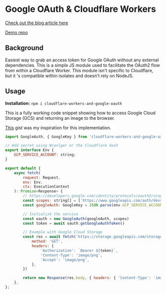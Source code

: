 # Google OAuth & Cloudflare Workers

[Check out the blog article here](https://ryan-schachte.com/files/cloudflare_auth)

[Demo repo](https://github.com/Schachte/cloudflare-worker-gauth-example)

## Background

Easiest way to grab an access token for Google OAuth without any external dependencies. This is a simple JS module used to facilitate the OAuth2 flow from within a Cloudflare Worker. This module isn't specific to Cloudflare, but it
's compatible within isolates and doesn't rely on NodeJS.

## Usage

**Installation:** `npm i cloudflare-workers-and-google-oauth`

This is a fully working code snippet showing how to access Google Cloud Storage (GCS) and returning an image to the browser.

[This](https://gist.github.com/markelliot/6627143be1fc8209c9662c504d0ff205) gist was my inspiration for this implementation.

```javascript
import GoogleAuth, { GoogleKey } from 'cloudflare-workers-and-google-oauth'

// Add secret using Wranlger or the Cloudflare dash
export interface Env {
	GCP_SERVICE_ACCOUNT: string;
}

export default {
	async fetch(
		request: Request,
		env: Env,
		ctx: ExecutionContext
	): Promise<Response> {
        // https://developers.google.com/identity/protocols/oauth2/scopes
		const scopes: string[] = ['https://www.googleapis.com/auth/devstorage.full_control']
		const googleAuth: GoogleKey = JSON.parse(env.GCP_SERVICE_ACCOUNT)

		// Initialize the service
		const oauth = new GoogleAuth(googleAuth, scopes)
		const token = await oauth.getGoogleAuthToken()

        // Example with Google Cloud Storage
		const res = await fetch('https://storage.googleapis.com/storage/v1/b/MY_BUCKET/o/MY_OBJECT.png?alt=media', {
			method: 'GET',
			headers: {
				'Authorization': `Bearer ${token}`,
				'Content-Type': 'image/png',
				'Accept': 'image/png',
			},
		})

		return new Response(res.body, { headers: { 'Content-Type': 'image/png' } });
	},
};
```
